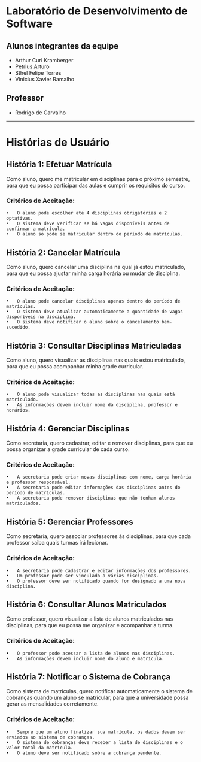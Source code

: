 # Laboratório de Desenvolvimento de Software

## Alunos integrantes da equipe

* Arthur Curi Kramberger
* Petrius Arturo
* Sthel Felipe Torres
* Vinicius Xavier Ramalho

## Professor

* Rodrigo de Carvalho
  
---

# Histórias de Usuário

## História 1: Efetuar Matrícula

Como aluno, quero me matricular em disciplinas para o próximo semestre, para que eu possa participar das aulas e cumprir os requisitos do curso.

### Critérios de Aceitação:

	•	O aluno pode escolher até 4 disciplinas obrigatórias e 2 optativas.
	•	O sistema deve verificar se há vagas disponíveis antes de confirmar a matrícula.
	•	O aluno só pode se matricular dentro do período de matrículas.

## História 2: Cancelar Matrícula

Como aluno, quero cancelar uma disciplina na qual já estou matriculado, para que eu possa ajustar minha carga horária ou mudar de disciplina.

### Critérios de Aceitação:

	•	O aluno pode cancelar disciplinas apenas dentro do período de matrículas.
	•	O sistema deve atualizar automaticamente a quantidade de vagas disponíveis na disciplina.
	•	O sistema deve notificar o aluno sobre o cancelamento bem-sucedido.

## História 3: Consultar Disciplinas Matriculadas

Como aluno, quero visualizar as disciplinas nas quais estou matriculado, para que eu possa acompanhar minha grade curricular.

### Critérios de Aceitação:

	•	O aluno pode visualizar todas as disciplinas nas quais está matriculado.
	•	As informações devem incluir nome da disciplina, professor e horários.

## História 4: Gerenciar Disciplinas

Como secretaria, quero cadastrar, editar e remover disciplinas, para que eu possa organizar a grade curricular de cada curso.

### Critérios de Aceitação:

	•	A secretaria pode criar novas disciplinas com nome, carga horária e professor responsável.
	•	A secretaria pode editar informações das disciplinas antes do período de matrículas.
	•	A secretaria pode remover disciplinas que não tenham alunos matriculados.

## História 5: Gerenciar Professores

Como secretaria, quero associar professores às disciplinas, para que cada professor saiba quais turmas irá lecionar.

### Critérios de Aceitação:

	•	A secretaria pode cadastrar e editar informações dos professores.
	•	Um professor pode ser vinculado a várias disciplinas.
	•	O professor deve ser notificado quando for designado a uma nova disciplina.

## História 6: Consultar Alunos Matriculados

Como professor, quero visualizar a lista de alunos matriculados nas disciplinas, para que eu possa me organizar e acompanhar a turma.

### Critérios de Aceitação:

	•	O professor pode acessar a lista de alunos nas disciplinas.
	•	As informações devem incluir nome do aluno e matrícula.
	

## História 7: Notificar o Sistema de Cobrança

Como sistema de matrículas, quero notificar automaticamente o sistema de cobranças quando um aluno se matricular, para que a universidade possa gerar as mensalidades corretamente.

### Critérios de Aceitação:

	•	Sempre que um aluno finalizar sua matrícula, os dados devem ser enviados ao sistema de cobranças.
	•	O sistema de cobranças deve receber a lista de disciplinas e o valor total da matrícula.
	•	O aluno deve ser notificado sobre a cobrança pendente.

